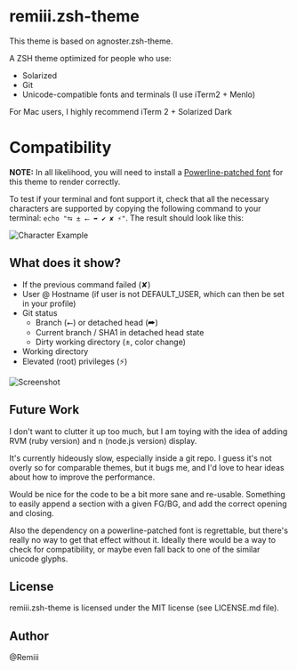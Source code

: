 # remiii.zsh-theme

This theme is based on agnoster.zsh-theme.

A ZSH theme optimized for people who use:

- Solarized
- Git
- Unicode-compatible fonts and terminals (I use iTerm2 + Menlo)

For Mac users, I highly recommend iTerm 2 + Solarized Dark

# Compatibility

**NOTE:** In all likelihood, you will need to install a [Powerline-patched font](https://gist.github.com/1595572) for this theme to render correctly.

To test if your terminal and font support it, check that all the necessary characters are supported by copying the following command to your terminal: `echo "⮀ ± ⭠ ➦ ✔ ✘ ⚡"`. The result should look like this:

![Character Example](http://cl.ly/content/image/2l3w443z363P/aHR0cDovL2YuY2wubHkvaXRlbXMvM2ozTjJpMDMzTzJNM0ozcDFjMjgvU2NyZWVuJTIwU2hvdCUyMDIwMTItMDktMTQlMjBhdCUyMDEyLjA2LjAyJTIwLnBuZw==)

## What does it show?

- If the previous command failed (✘)
- User @ Hostname (if user is not DEFAULT_USER, which can then be set in your profile)
- Git status
  - Branch (⭠) or detached head (➦)
  - Current branch / SHA1 in detached head state
  - Dirty working directory (±, color change)
- Working directory
- Elevated (root) privileges (⚡)

![Screenshot](https://raw.github.com/Remiii/remiii.zsh-theme/master/_documentation/Screen_001.png)

## Future Work

I don't want to clutter it up too much, but I am toying with the idea of adding RVM (ruby version) and n (node.js version) display.

It's currently hideously slow, especially inside a git repo. I guess it's not overly so for comparable themes, but it bugs me, and I'd love to hear ideas about how to improve the performance.

Would be nice for the code to be a bit more sane and re-usable. Something to easily append a section with a given FG/BG, and add the correct opening and closing.

Also the dependency on a powerline-patched font is regrettable, but there's really no way to get that effect without it. Ideally there would be a way to check for compatibility, or maybe even fall back to one of the similar unicode glyphs.

## License

remiii.zsh-theme is licensed under the MIT license (see LICENSE.md file).

## Author

@Remiii


